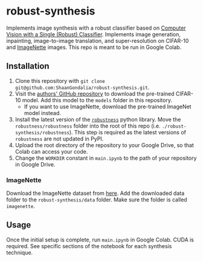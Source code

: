 # robust-synthesis
Implements image synthesis with a robust classifier based on [Computer Vision with a Single (Robust) Classifier](https://arxiv.org/pdf/1906.09453.pdf). Implements image generation, inpainting, image-to-image translation, and super-resolution on CIFAR-10 and [ImageNette](https://github.com/fastai/imagenette) images. This repo is meant to be run in Google Colab.

## Installation
1. Clone this repository with `git clone git@github.com:ShaanGondalia/robust-synthesis.git`.
1. Visit the [authors' GitHub repository](https://github.com/MadryLab/robustness_applications#running-the-notebooks) to download the pre-trained CIFAR-10 model. Add this model to the `models` folder in this repository.
	- If you want to use ImageNette, download the pre-trained ImageNet model instead.
1. Install the latest version of the [`robustness`](https://github.com/MadryLab/robustness) python library. Move the `robustness/robustness` folder into the root of this repo (i.e. `./robust-synthesis/robustness`). This step is required as the latest versions of `robustness` are not updated in PyPI.
1. Upload the root directory of the repository to your Google Drive, so that Colab can access your code.
1. Change the `WORKDIR` constant in `main.ipynb` to the path of your repository in Google Drive.

### ImageNette
Download the ImageNette dataset from [here](https://github.com/fastai/imagenette). Add the downloaded data folder to the `robust-synthesis/data` folder. Make sure the folder is called `imagenette`.

## Usage
Once the initial setup is complete, run `main.ipynb` in Google Colab. CUDA is required. See specific sections of the notebook for each synthesis technique.
